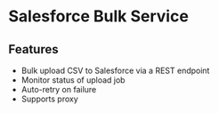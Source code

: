 # Salesforce Bulk Service

## Features

* Bulk upload CSV to Salesforce via a REST endpoint
* Monitor status of upload job
* Auto-retry on failure
* Supports proxy
